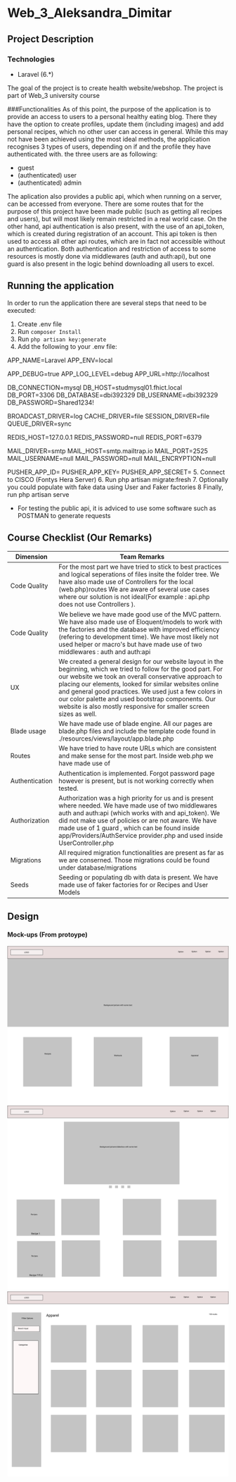 # Web_3_Aleksandra_Dimitar

## Project Description

### Technologies

- Laravel (6.*)

The goal of the project is to create health website/webshop. The project is part of Web_3 university course

###Functionalities
As of this point, the purpose of the application is to provide an access to users to a personal healthy eating blog. There they have the option to create profiles, update them (including images) and add personal recipes, which no other user can access in general.
While this may not have been achieved using the most ideal methods, the application recognises 3 types of users, depending on if and the profile they have authenticated with. the three users are as following:
- guest
- (authenticated) user
- (authenticated) admin

The aplication also provides a public api, which when running on a server, can be accessed from everyone. There are some routes that for the purpose of this project have been made public (such as getting all recipes and users), but will most likely remain restricted in a real world case. On the other hand, api authentication is also present, with the use of an api_token, which is created during registration of an account. This api token is then used to access all other api routes, which are in fact not accessible without an authentication. Both authentication and restriction of access to some resources is mostly done via middlewares (auth and auth:api), but one guard is also present in the logic behind downloading all users to excel.

## Running the application 
In order to run the application there are several steps that need to be executed:
1. Create .env file
2. Run `composer Install`
3. Run `php artisan key:generate`
4. Add the following to your .env file:

APP_NAME=Laravel
APP_ENV=local

APP_DEBUG=true
APP_LOG_LEVEL=debug
APP_URL=http://localhost

DB_CONNECTION=mysql
DB_HOST=studmysql01.fhict.local
DB_PORT=3306
DB_DATABASE=dbi392329
DB_USERNAME=dbi392329
DB_PASSWORD=Shared1234!

BROADCAST_DRIVER=log
CACHE_DRIVER=file
SESSION_DRIVER=file
QUEUE_DRIVER=sync

REDIS_HOST=127.0.0.1
REDIS_PASSWORD=null
REDIS_PORT=6379

MAIL_DRIVER=smtp
MAIL_HOST=smtp.mailtrap.io
MAIL_PORT=2525
MAIL_USERNAME=null
MAIL_PASSWORD=null
MAIL_ENCRYPTION=null

PUSHER_APP_ID=
PUSHER_APP_KEY=
PUSHER_APP_SECRET=
5. Connect to CISCO (Fontys Hera Server)
6. Run php artisan migrate:fresh
7. Optionally you could populate with fake data using User and Faker factories
8 Finally, run php artisan serve

* For testing the public api, it is adviced to use some software such as POSTMAN to generate requests
## Course Checklist (Our Remarks)
| Dimension      | Team Remarks                                                                                                                                                                                                                                                                                                                                                                                                            |
|----------------|-------------------------------------------------------------------------------------------------------------------------------------------------------------------------------------------------------------------------------------------------------------------------------------------------------------------------------------------------------------------------------------------------------------------------|
| Code Quality   | For the most part we have tried to stick to best practices and logical seperations of files insite the folder tree. We have also made use of Controllers for the local (web.php)routes We are aware of several use cases where our solution is not ideal(For example :  api.php does not use Controllers ).                                                                                                             |
| Code Quality   | We believe we have made good use of the MVC pattern. We have also made use of Eloquent/models to work with the factories and the database with improved efficiency (refering to development time). We have most likely not used helper or macro's but have made use of two middlewares : auth and auth:api                                                                                                              |
| UX             | We created a general design for our website layout in the beginning, which we tried to follow for the good part. For our website we took an overall conservative approach to placing our elements, looked for similar websites online and general good practices. We used just a few colors in our color palette and used bootstrap components. Our website is also mostly responsive for smaller screen sizes as well. |
| Blade usage    | We have made use of blade engine. All our pages are blade.php files and include the template code found in ./resources/views/layout/app.blade.php                                                                                                                                                                                                                                                                       |
| Routes         | We have tried to have route URLs which are consistent and make sense for the most part. Inside web.php we have made use of                                                                                                                                                                                                                                                                                              |
| Authentication | Authentication is implemented. Forgot password page however is present, but is not working correctly when tested.                                                                                                                                                                                                                                                                                                       |
| Authorization  | Authorization was a high priority for us and is present where needed. We have made use of two middlewares auth and auth:api (which works with and api_token). We did not make use of policies or are not aware. We have made use of 1 guard , which can be found inside app/Providers/AuthService provider.php and used inside UserController.php                                                                       |
| Migrations     | All required migration functionalities are present as far as we are conserned. Those migrations could be found under database/migrations                                                                                                                                                                                                                                                                                |
| Seeds          | Seeding or populating db with data is present. We have made use of faker factories for or Recipes and User Models                                                                                                                                                                                                                                                                                                       |

## Design

#### Mock-ups (From protoype)

![alt text](design/mock-ups/LandingPage.png)
![alt text](design/mock-ups/Recipes.png)
![alt text](design/mock-ups/Appareal.png)

